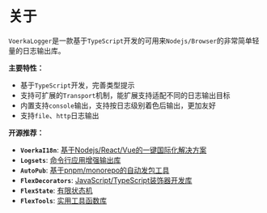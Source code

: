 # 关于

`VoerkaLogger`是一款基于`TypeScript`开发的可用来`Nodejs/Browser`的非常简单轻量的日志输出库。

**主要特性：**

- 基于`TypeScript`开发，完善类型提示
- 支持可扩展的`Transport`机制，能扩展支持适配不同的日志输出目标
- 内置支持`console`输出，支持按日志级别着色后输出，更加友好
- 支持`file`、`http`日志输出



**开源推荐：** 

- **`VoerkaI18n`**: [基于Nodejs/React/Vue的一键国际化解决方案](https://zhangfisher.github.io/voerka-i18n/)
- **`Logsets`**: [命令行应用增强输出库](https://zhangfisher.github.io/logsets/)
- **`AutoPub`**:  [基于pnpm/monorepo的自动发包工具](https://zhangfisher.github.io/autopub/)
- **`FlexDecorators`**:  [JavaScript/TypeScript装饰器开发库](https://zhangfisher.github.io/flex-decorators/)
- **`FlexState`**:  [有限状态机](https://zhangfisher.github.io/flexstate/)
- **`FlexTools`**:  [实用工具函数库](https://zhangfisher.github.io/flex-tools/)
